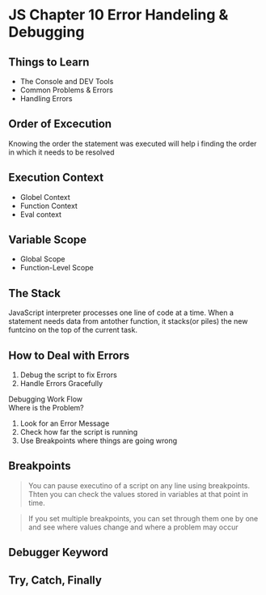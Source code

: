 # JS Chapter 10 Error Handeling & Debugging

## Things to Learn
- The Console and DEV Tools
- Common Problems & Errors
- Handling Errors

## Order of Excecution
Knowing the order the statement was executed will help i finding the order in which it needs to be resolved

## Execution Context
- Globel Context
- Function Context
- Eval context

## Variable Scope
- Global Scope
- Function-Level Scope

## The Stack
JavaScript interpreter processes one line of code at a time. When a statement needs data from antother function, it stacks(or piles) the new funtcino on the top of the current task.

## How to Deal with Errors
   1. Debug the script to fix Errors
   2. Handle Errors Gracefully

Debugging Work Flow  
        Where is the Problem?
1. Look for an Error Message
2. Check how far the script is running
3. Use Breakpoints where things are going wrong

## Breakpoints
> You can pause executino of a script on any line using breakpoints. Thten you can check the values stored in variables at that point in time.

> If you set multiple breakpoints, you can set through them one by one and see where values change and where a problem may occur

## Debugger Keyword

## Try, Catch, Finally
